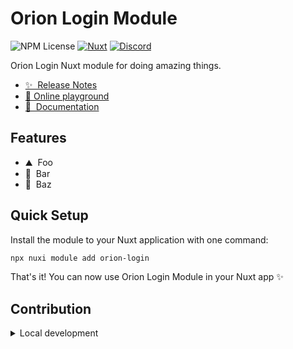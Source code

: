 <!--
Get your module up and running quickly.

Find and replace all on all files (CMD+SHIFT+F):
- Name: Orion Login
- Package name: orion-login
- Description: Orion Login Nuxt module
-->

# Orion Login Module

![NPM License](https://img.shields.io/npm/l/%40orion-services%2Forion-login)
[![Nuxt][nuxt-src]][nuxt-href]
[![Discord](https://img.shields.io/discord/713516488601894922?style=flat&label=Discord&color=%23D8FCD3&link=https%3A%2F%2Fdiscord.com%2Finvite%2FXpyGTZPApN)](https://discord.com/invite/XpyGTZPApN)

Orion Login Nuxt module for doing amazing things.

- [✨ &nbsp;Release Notes](/CHANGELOG.md)
- [🏀 Online playground](https://stackblitz.com/github/orion-services/ui/tree/main/orion-login?file=playground%2Fapp.vue)
- [📖 &nbsp;Documentation](https://ui.orion-services.dev/components/orion-login/orion-login)

## Features

<!-- Highlight some of the features your module provide here -->
- ⛰ &nbsp;Foo
- 🚠 &nbsp;Bar
- 🌲 &nbsp;Baz

## Quick Setup

Install the module to your Nuxt application with one command:

```bash
npx nuxi module add orion-login
```

That's it! You can now use Orion Login Module in your Nuxt app ✨

## Contribution

<details>
  <summary>Local development</summary>

  ```bash
  # Install dependencies
  npm install

  # Generate type stubs
  npm run dev:prepare

  # Develop with the playground
  npm run dev

  # Build the playground
  npm run dev:build

  # Run ESLint
  npm run lint

  # Run Vitest
  npm run test
  npm run test:watch

  # Release new version
  npm run release
  ```

</details>

<!-- Badges -->
[npm-version-src]: https://img.shields.io/npm/v/orion-login/latest.svg?style=flat&colorA=020420&colorB=00DC82
[npm-version-href]: https://npmjs.com/package/orion-login

[npm-downloads-src]: https://img.shields.io/npm/dm/orion-login.svg?style=flat&colorA=020420&colorB=00DC82
[npm-downloads-href]: https://npmjs.com/package/orion-login

[license-src]: https://img.shields.io/npm/l/orion-login.svg?style=flat&colorA=020420&colorB=00DC82
[license-href]: https://npmjs.com/package/orion-login

[nuxt-src]: https://img.shields.io/badge/Nuxt-020420?logo=nuxt.js
[nuxt-href]: https://nuxt.com
